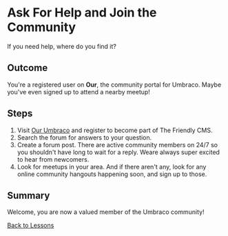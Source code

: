 # Ask For Help and Join the Community
If you need help, where do you find it?

## Outcome
You're a registered user on **Our**, the community portal for Umbraco.  Maybe you've even signed up to attend a nearby meetup!

## Steps
1. Visit [Our Umbraco](https://our.umbraco.org/member/Signup) and register to become part of The Friendly CMS.
2. Search the forum for answers to your question.
3. Create a forum post. There are active community members on 24/7 so you shouldn't have long to wait for a reply.  Weare always super excited to hear from newcomers.
4. Look for meetups in your area. And if there aren't any, look for any online community hangouts happening soon, and sign up to those.

## Summary
Welcome, you are now a valued member of the Umbraco community!

[Back to Lessons](../index.md)
